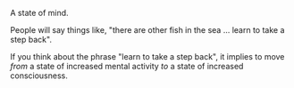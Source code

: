 A state of mind.

People will say things like, "there are other fish in the sea ... learn to take a step back".

If you think about the phrase "learn to take a step back", it implies to move *from* a state of increased mental activity *to* a state of increased consciousness.